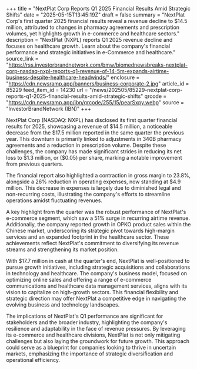 +++
title = "NextPlat Corp Reports Q1 2025 Financial Results Amid Strategic Shifts"
date = "2025-05-15T13:45:19Z"
draft = false
summary = "NextPlat Corp's first quarter 2025 financial results reveal a revenue decline to $14.5 million, attributed to changes in pharmacy agreements and prescription volumes, yet highlights growth in e-commerce and healthcare sectors."
description = "NextPlat (NXPL) reports Q1 2025 revenue decline and focuses on healthcare growth. Learn about the company's financial performance and strategic initiatives in e-Commerce and healthcare."
source_link = "https://rss.investorbrandnetwork.com/bmw/biomednewsbreaks-nextplat-corp-nasdaq-nxpl-reports-q1-revenue-of-14-5m-expands-airtime-business-despite-healthcare-headwinds/"
enclosure = "https://cdn.newsramp.app/banners/business-corporate-2.jpg"
article_id = 85229
feed_item_id = 14230
url = "/news/202505/85229-nextplat-corp-reports-q1-2025-financial-results-amid-strategic-shifts"
qrcode = "https://cdn.newsramp.app/ibn/qrcode/255/15/pearSxpy.webp"
source = "InvestorBrandNetwork (IBN)"
+++

<p>NextPlat Corp (NASDAQ: NXPL) has disclosed its first quarter financial results for 2025, showcasing a revenue of $14.5 million, a noticeable decrease from the $17.5 million reported in the same quarter the previous year. This downturn is primarily linked to adjustments in 340B pharmacy agreements and a reduction in prescription volume. Despite these challenges, the company has made significant strides in reducing its net loss to $1.3 million, or ($0.05) per share, marking a notable improvement from previous quarters.</p><p>The financial report also highlighted a contraction in gross margin to 23.8%, alongside a 26% reduction in operating expenses, now standing at $4.9 million. This decrease in expenses is largely due to diminished legal and non-recurring costs, illustrating the company's efforts to streamline operations amidst fluctuating revenues.</p><p>A key highlight from the quarter was the robust performance of NextPlat's e-commerce segment, which saw a 51% surge in recurring airtime revenue. Additionally, the company reported growth in OPKO product sales within the Chinese market, underscoring its strategic pivot towards high-margin services and an expanded footprint in the healthcare sector. These achievements reflect NextPlat's commitment to diversifying its revenue streams and strengthening its market position.</p><p>With $17.7 million in cash at the quarter's end, NextPlat is well-positioned to pursue growth initiatives, including strategic acquisitions and collaborations in technology and healthcare. The company's business model, focused on optimizing online sales and offering a range of e-commerce communications and healthcare data management services, aligns with its vision to capitalize on high-growth sectors. This financial flexibility and strategic direction may offer NextPlat a competitive edge in navigating the evolving business and technology landscapes.</p><p>The implications of NextPlat's Q1 performance are significant for stakeholders and the broader industry, highlighting the company's resilience and adaptability in the face of revenue pressures. By leveraging its e-commerce and healthcare divisions, NextPlat is not only mitigating challenges but also laying the groundwork for future growth. This approach could serve as a blueprint for companies looking to thrive in uncertain markets, emphasizing the importance of strategic diversification and operational efficiency.</p>